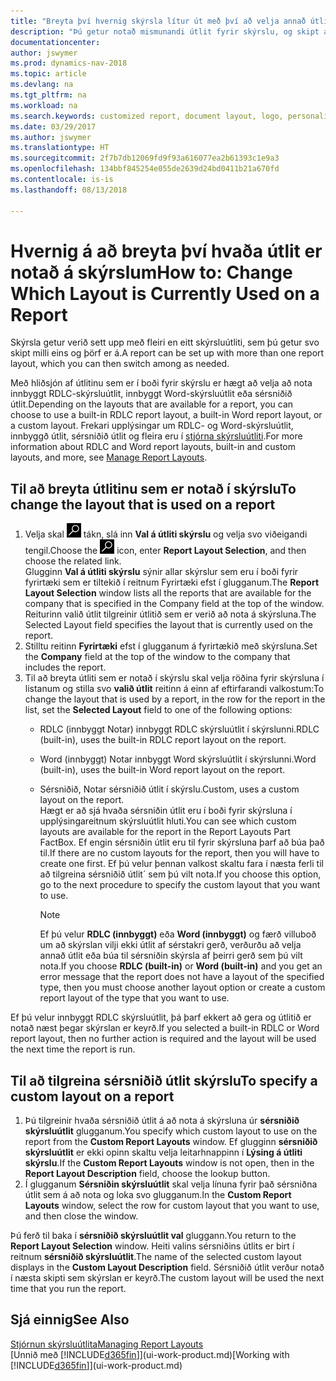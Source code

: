 ```yaml
---
title: "Breyta því hvernig skýrsla lítur út með því að velja annað útlit"
description: "Þú getur notað mismunandi útlit fyrir skýrslu, og skipt á milli útlits til að breyta því hvernig skýrsla lítur út."
documentationcenter: 
author: jswymer
ms.prod: dynamics-nav-2018
ms.topic: article
ms.devlang: na
ms.tgt_pltfrm: na
ms.workload: na
ms.search.keywords: customized report, document layout, logo, personalize
ms.date: 03/29/2017
ms.author: jswymer
ms.translationtype: HT
ms.sourcegitcommit: 2f7b7db12069fd9f93a616077ea2b61393c1e9a3
ms.openlocfilehash: 134bbf845254e055de2639d24bd0411b21a670fd
ms.contentlocale: is-is
ms.lasthandoff: 08/13/2018

---
```

# <a name="how-to-change-which-layout-is-currently-used-on-a-report"></a><span data-ttu-id="96d8d-103">Hvernig á að breyta því hvaða útlit er notað á skýrslum</span><span class="sxs-lookup"><span data-stu-id="96d8d-103">How to: Change Which Layout is Currently Used on a Report</span></span>
<span data-ttu-id="96d8d-104">Skýrsla getur verið sett upp með fleiri en eitt skýrsluútliti, sem þú getur svo skipt milli eins og þörf er á.</span><span class="sxs-lookup"><span data-stu-id="96d8d-104">A report can be set up with more than one report layout, which you can then switch among as needed.</span></span>

<span data-ttu-id="96d8d-105">Með hliðsjón af útlitinu sem er í boði fyrir skýrslu er hægt að velja að nota innbyggt RDLC-skýrsluútlit, innbyggt Word-skýrsluútlit eða sérsniðið útlit.</span><span class="sxs-lookup"><span data-stu-id="96d8d-105">Depending on the layouts that are available for a report, you can choose to use a built-in RDLC report layout, a built-in Word report layout, or a custom layout.</span></span> <span data-ttu-id="96d8d-106">Frekari upplýsingar um RDLC- og Word-skýrsluútlit, innbyggð útlit, sérsniðið útlit og fleira eru í [stjórna skýrsluútliti](ui-manage-report-layouts.md).</span><span class="sxs-lookup"><span data-stu-id="96d8d-106">For more information about RDLC and Word report layouts, built-in and custom layouts, and more, see [Manage Report Layouts](ui-manage-report-layouts.md).</span></span>

## <a name="to-change-the-layout-that-is-used-on-a-report"></a><span data-ttu-id="96d8d-107">Til að breyta útlitinu sem er notað í skýrslu</span><span class="sxs-lookup"><span data-stu-id="96d8d-107">To change the layout that is used on a report</span></span>
1. <span data-ttu-id="96d8d-108">Velja skal ![Leit að síðu eða skýrslu](media/ui-search/search_small.png "Leit að síðu eða skýrslu táknið") tákn, slá inn **Val á útliti skýrslu** og velja svo viðeigandi tengil.</span><span class="sxs-lookup"><span data-stu-id="96d8d-108">Choose the ![Search for Page or Report](media/ui-search/search_small.png "Search for Page or Report icon") icon, enter **Report Layout Selection**, and then choose the related link.</span></span>  
   <span data-ttu-id="96d8d-109">Glugginn **Val á útliti skýrslu** sýnir allar skýrslur sem eru í boði fyrir fyrirtæki sem er tiltekið í reitnum Fyrirtæki efst í glugganum.</span><span class="sxs-lookup"><span data-stu-id="96d8d-109">The **Report Layout Selection** window lists all the reports that are available for the company that is specified in the Company field at the top of the window.</span></span> <span data-ttu-id="96d8d-110"> Reiturinn valið útlit tilgreinir útlitið sem er verið að nota á skýrsluna.</span><span class="sxs-lookup"><span data-stu-id="96d8d-110">The Selected Layout field specifies the layout that is currently used on the report.</span></span>
2. <span data-ttu-id="96d8d-111">Stilltu reitinn **Fyrirtæki** efst í glugganum á fyrirtækið með skýrsluna.</span><span class="sxs-lookup"><span data-stu-id="96d8d-111">Set the **Company** field at the top of the window to the company that includes the report.</span></span>
3. <span data-ttu-id="96d8d-112">Til að breyta útliti sem er notað í skýrslu skal velja röðina fyrir skýrsluna í listanum og stilla svo **valið útlit** reitinn á einn af eftirfarandi valkostum:</span><span class="sxs-lookup"><span data-stu-id="96d8d-112">To change the layout that is used by a report, in the row for the report in the list, set the **Selected Layout** field to one of the following options:</span></span>
   * <span data-ttu-id="96d8d-113">RDLC (innbyggt Notar) innbyggt RDLC skýrsluútlit í skýrslunni.</span><span class="sxs-lookup"><span data-stu-id="96d8d-113">RDLC (built-in), uses the built-in RDLC report layout on the report.</span></span>
   * <span data-ttu-id="96d8d-114">Word (innbyggt) Notar innbyggt Word skýrsluútlit í skýrslunni.</span><span class="sxs-lookup"><span data-stu-id="96d8d-114">Word (built-in), uses the built-in Word report layout on the report.</span></span>
   * <span data-ttu-id="96d8d-115">Sérsniðið, Notar sérsniðið útlit í skýrslu.</span><span class="sxs-lookup"><span data-stu-id="96d8d-115">Custom, uses a custom layout on the report.</span></span>  
     <span data-ttu-id="96d8d-116">Hægt er að sjá hvaða sérsniðin útlit eru í boði fyrir skýrsluna í  upplýsingareitnum skýrsluútlit hluti.</span><span class="sxs-lookup"><span data-stu-id="96d8d-116">You can see which custom layouts are available for the report in the Report Layouts Part FactBox.</span></span> <span data-ttu-id="96d8d-117">Ef engin sérsniðin útlit eru til fyrir skýrsluna þarf að búa það til.</span><span class="sxs-lookup"><span data-stu-id="96d8d-117">If there are no custom layouts for the report, then you will have to create one first.</span></span> <span data-ttu-id="96d8d-118">Ef þú velur þennan valkost skaltu fara í næsta ferli til að tilgreina sérsniðið útlit´ sem þú vilt nota.</span><span class="sxs-lookup"><span data-stu-id="96d8d-118">If you choose this option, go to the next procedure to specify the custom layout that you want to use.</span></span>

     > [!NOTE]  
     >   <span data-ttu-id="96d8d-119">Ef þú velur **RDLC (innbyggt)** eða **Word (innbyggt)** og færð villuboð um að skýrslan vilji ekki útlit af sérstakri gerð, verðurðu að velja annað útlit eða búa til sérsniðin skýrsla af þeirri gerð sem þú vilt nota.</span><span class="sxs-lookup"><span data-stu-id="96d8d-119">If you choose **RDLC (built-in)** or **Word (built-in)** and you get an error message that the report does not have a layout of the specified type, then you must choose another layout option or create a custom report layout of the type that you want to use.</span></span>

<span data-ttu-id="96d8d-120">Ef þú velur innbyggt RDLC skýrsluútlit, þá þarf ekkert að gera og útlitið er notað næst þegar skýrslan er keyrð.</span><span class="sxs-lookup"><span data-stu-id="96d8d-120">If you selected a built-in RDLC or Word report layout, then no further action is required and the layout will be used the next time the report is run.</span></span>

## <a name="to-specify-a-custom-layout-on-a-report"></a><span data-ttu-id="96d8d-121">Til að tilgreina sérsniðið útlit skýrslu</span><span class="sxs-lookup"><span data-stu-id="96d8d-121">To specify a custom layout on a report</span></span>
1. <span data-ttu-id="96d8d-122">Þú tilgreinir hvaða sérsniðið útlit á að nota á skýrsluna úr **sérsniðið skýrsluútlit** glugganum.</span><span class="sxs-lookup"><span data-stu-id="96d8d-122">You specify which custom layout to use on the report from the **Custom Report Layouts** window.</span></span> <span data-ttu-id="96d8d-123">Ef glugginn **sérsniðið skýrsluútlit** er ekki opinn skaltu velja leitarhnappinn í **Lýsing á útliti skýrslu**.</span><span class="sxs-lookup"><span data-stu-id="96d8d-123">If the **Custom Report Layouts** window is not open, then in the **Report Layout Description** field, choose the lookup button.</span></span>
2. <span data-ttu-id="96d8d-124">Í glugganum **Sérsniðin skýrsluútlit** skal velja línuna fyrir það sérsniðna útlit sem á að nota og loka svo glugganum.</span><span class="sxs-lookup"><span data-stu-id="96d8d-124">In the **Custom Report Layouts** window, select the row for custom layout that you want to use, and then close the window.</span></span>

<span data-ttu-id="96d8d-125">Þú ferð til baka í **sérsniðið skýrsluútlit val** gluggann.</span><span class="sxs-lookup"><span data-stu-id="96d8d-125">You return to the **Report Layout Selection** window.</span></span> <span data-ttu-id="96d8d-126">Heiti valins sérsniðins útlits er birt í reitnum **sérsniðið skýrsluútlit**.</span><span class="sxs-lookup"><span data-stu-id="96d8d-126">The name of the selected custom layout displays in the **Custom Layout Description** field.</span></span> <span data-ttu-id="96d8d-127">Sérsniðið útlit verður notað í næsta skipti sem skýrslan er keyrð.</span><span class="sxs-lookup"><span data-stu-id="96d8d-127">The custom layout will be used the next time that you run the report.</span></span>

## <a name="see-also"></a><span data-ttu-id="96d8d-128">Sjá einnig</span><span class="sxs-lookup"><span data-stu-id="96d8d-128">See Also</span></span>
[<span data-ttu-id="96d8d-129">Stjórnun skýrsluútlita</span><span class="sxs-lookup"><span data-stu-id="96d8d-129">Managing Report Layouts</span></span>](ui-manage-report-layouts.md)  
<span data-ttu-id="96d8d-130">[Unnið með [!INCLUDE[d365fin](includes/d365fin_md.md)]](ui-work-product.md)</span><span class="sxs-lookup"><span data-stu-id="96d8d-130">[Working with [!INCLUDE[d365fin](includes/d365fin_md.md)]](ui-work-product.md)</span></span>

